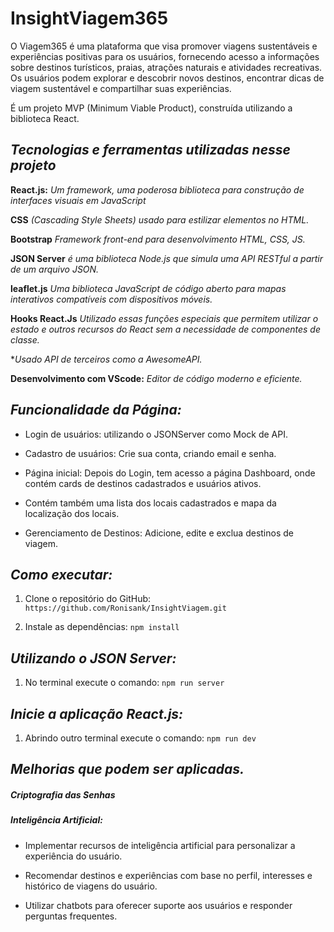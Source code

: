 <h1>InsightViagem365</h1>

<p>O Viagem365 é uma plataforma que visa promover viagens sustentáveis e experiências positivas para os usuários,
fornecendo acesso a informações sobre destinos turísticos, praias, atrações naturais e atividades recreativas.
Os usuários podem explorar e descobrir novos destinos, encontrar dicas de viagem sustentável e compartilhar suas experiências.</p>
<p>É um projeto MVP (Minimum Viable Product), construída utilizando a biblioteca React.</p>

## _*Tecnologias e ferramentas utilizadas nesse projeto*_

**React.js:** *Um framework, uma poderosa biblioteca para construção de interfaces visuais em JavaScript*

**CSS** *(Cascading Style Sheets) usado para estilizar elementos no HTML.*

**Bootstrap** *Framework front-end para desenvolvimento HTML, CSS, JS.*

**JSON Server** *é uma biblioteca Node.js que simula uma API RESTful a partir de um arquivo JSON.*

**leaflet.js** *Uma biblioteca JavaScript de código aberto para mapas interativos compatíveis com dispositivos móveis.*

**Hooks React.Js** *Utilizado essas funções especiais que permitem utilizar o estado e outros recursos do React sem a necessidade de componentes de classe.*

**Usado API de terceiros como a AwesomeAPI.*

**Desenvolvimento com VScode:** *Editor de código moderno e eficiente.*

## _*Funcionalidade da Página:*_

* Login de usuários: utilizando o JSONServer como Mock de API.
   
* Cadastro de usuários: Crie sua conta, criando email e senha.

* Página inicial: Depois do Login, tem acesso a página Dashboard, onde contém cards de destinos cadastrados e usuários ativos.
* Contém também uma lista dos locais cadastrados e mapa da localização dos locais.

* Gerenciamento de Destinos: Adicione, edite e exclua destinos de viagem.

## _*Como executar:*_

1. Clone o repositório do GitHub:  ```https://github.com/Ronisank/InsightViagem.git``` 

2. Instale as dependências: ```npm install```

## _*Utilizando o JSON Server:*_

1. No terminal execute o comando:   ```npm run server```
   
## _*Inicie a aplicação React.js:*_

1. Abrindo outro terminal execute o comando: ```npm run dev```

## _*Melhorias que podem ser aplicadas.*_

##### *Criptografia das Senhas*

##### *Inteligência Artificial:*

* Implementar recursos de inteligência artificial para personalizar a experiência do usuário.
  
* Recomendar destinos e experiências com base no perfil, interesses e histórico de viagens do usuário.

* Utilizar chatbots para oferecer suporte aos usuários e responder perguntas frequentes.
